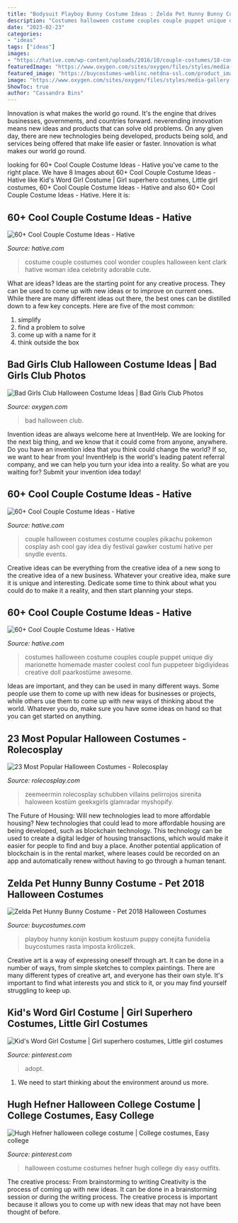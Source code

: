 ```yaml
---
title: "Bodysuit Playboy Bunny Costume Ideas : Zelda Pet Hunny Bunny Costume"
description: "Costumes halloween costume couples couple puppet unique diy marionette homemade master coolest cool fun puppeteer bigdiyideas creative doll paarkostüme awesome"
date: "2023-02-23"
categories:
- "ideas"
tags: ["ideas"]
images:
- "https://hative.com/wp-content/uploads/2016/10/couple-costumes/18-couple-costume-ideas-1.jpg"
featuredImage: "https://www.oxygen.com/sites/oxygen/files/styles/media-gallery-computer/public/legacy/gina-sherlock.jpg?itok=I8-ozssY"
featured_image: "https://buycostumes-weblinc.netdna-ssl.com/product_images/zelda-hunny-bunny-pet-costume/5ae9d7e469702d22b800e178/original.jpg?c=1525274596"
image: "https://www.oxygen.com/sites/oxygen/files/styles/media-gallery-computer/public/legacy/gina-sherlock.jpg?itok=I8-ozssY"
ShowToc: true
author: "Cassandra Bins"
---
```



Innovation is what makes the world go round. It's the engine that drives businesses, governments, and countries forward. neverending innovation means new ideas and products that can solve old problems. On any given day, there are new technologies being developed, products being sold, and services being offered that make life easier or faster. Innovation is what makes our world go round.

	

		
looking for 60+ Cool Couple Costume Ideas - Hative you've came to the right place. We have 8 Images about 60+ Cool Couple Costume Ideas - Hative like Kid&#039;s Word Girl Costume | Girl superhero costumes, Little girl costumes, 60+ Cool Couple Costume Ideas - Hative and also 60+ Cool Couple Costume Ideas - Hative. Here it is:
		
    
## 60+ Cool Couple Costume Ideas - Hative

<img loading=lazy src="http://hative.com/wp-content/uploads/2016/10/couple-costumes/7-couple-costume-ideas.jpg" onerror="this.onerror=null;this.src='https://tse1.mm.bing.net/th?id=OIP.r5mSg1eKyS56tsHvWT-uNwHaLI&amp;pid=15.1';" alt="60+ Cool Couple Costume Ideas - Hative">

_Source: hative.com_

>costume couple costumes cool wonder couples halloween kent clark hative woman idea celebrity adorable cute. 

	

What are ideas?
Ideas are the starting point for any creative process. They can be used to come up with new ideas or to improve on current ones. While there are many different ideas out there, the best ones can be distilled down to a few key concepts. Here are five of the most common:
1. simplify
2. find a problem to solve
3. come up with a name for it
4. think outside the box

    
## Bad Girls Club Halloween Costume Ideas | Bad Girls Club Photos

<img loading=lazy src="https://www.oxygen.com/sites/oxygen/files/styles/media-gallery-computer/public/legacy/gina-sherlock.jpg?itok=I8-ozssY" onerror="this.onerror=null;this.src='https://tse4.mm.bing.net/th?id=OIP.bxk85Xcg3JxN1XcW0T0fOQHaJA&amp;pid=15.1';" alt="Bad Girls Club Halloween Costume Ideas | Bad Girls Club Photos">

_Source: oxygen.com_

>bad halloween club. 

	

Invention ideas are always welcome here at InventHelp. We are looking for the next big thing, and we know that it could come from anyone, anywhere. Do you have an invention idea that you think could change the world? If so, we want to hear from you! InventHelp is the world's leading patent referral company, and we can help you turn your idea into a reality. So what are you waiting for? Submit your invention idea today!

    
## 60+ Cool Couple Costume Ideas - Hative

<img loading=lazy src="https://hative.com/wp-content/uploads/2016/10/couple-costumes/10-couple-costume-ideas-3.jpg" onerror="this.onerror=null;this.src='https://tse3.mm.bing.net/th?id=OIP.v4pEzCvJIR7aGMbYmtr7yAHaJ4&amp;pid=15.1';" alt="60+ Cool Couple Costume Ideas - Hative">

_Source: hative.com_

>couple halloween costumes costume couples pikachu pokemon cosplay ash cool gay idea diy festival gawker costumi hative per snydle events. 

	

Creative ideas can be everything from the creative idea of a new song to the creative idea of a new business. Whatever your creative idea, make sure it is unique and interesting. Dedicate some time to think about what you could do to make it a reality, and then start planning your steps.

    
## 60+ Cool Couple Costume Ideas - Hative

<img loading=lazy src="https://hative.com/wp-content/uploads/2016/10/couple-costumes/18-couple-costume-ideas-1.jpg" onerror="this.onerror=null;this.src='https://tse1.mm.bing.net/th?id=OIP.W5hG2jbY7wK1gRAZMmyp1wHaNK&amp;pid=15.1';" alt="60+ Cool Couple Costume Ideas - Hative">

_Source: hative.com_

>costumes halloween costume couples couple puppet unique diy marionette homemade master coolest cool fun puppeteer bigdiyideas creative doll paarkostüme awesome. 

	

Ideas are important, and they can be used in many different ways. Some people use them to come up with new ideas for businesses or projects, while others use them to come up with new ways of thinking about the world. Whatever you do, make sure you have some ideas on hand so that you can get started on anything.

    
## 23 Most Popular Halloween Costumes - Rolecosplay

<img loading=lazy src="https://www.rolecosplay.com/blog/wp-content/uploads/2015/10/02cfcfb3583c99be86ee5fb96f087070.jpg" onerror="this.onerror=null;this.src='https://tse3.mm.bing.net/th?id=OIP.UqbpgYAybmq_9EIJargAAAHaLH&amp;pid=15.1';" alt="23 Most Popular Halloween Costumes - Rolecosplay">

_Source: rolecosplay.com_

>zeemeermin rolecosplay schubben villains pelirrojos sirenita haloween kostüm geekxgirls glamradar myshopify. 

	

The Future of Housing: Will new technologies lead to more affordable housing?
New technologies that could lead to more affordable housing are being developed, such as blockchain technology. This technology can be used to create a digital ledger of housing transactions, which would make it easier for people to find and buy a place. Another potential application of blockchain is in the rental market, where leases could be recorded on an app and automatically renew without having to go through a human tenant.

    
## Zelda Pet Hunny Bunny Costume - Pet 2018 Halloween Costumes

<img loading=lazy src="https://buycostumes-weblinc.netdna-ssl.com/product_images/zelda-hunny-bunny-pet-costume/5ae9d7e469702d22b800e178/original.jpg?c=1525274596" onerror="this.onerror=null;this.src='https://tse4.mm.bing.net/th?id=OIP.xkK255Cy6i9R72hmIi1snAHaJ4&amp;pid=15.1';" alt="Zelda Pet Hunny Bunny Costume - Pet 2018 Halloween Costumes">

_Source: buycostumes.com_

>playboy hunny konijn kostium kostuum puppy conejita funidelia buycostumes rasta imposta króliczek. 

	

Creative art is a way of expressing oneself through art. It can be done in a number of ways, from simple sketches to complex paintings. There are many different types of creative art, and everyone has their own style. It's important to find what interests you and stick to it, or you may find yourself struggling to keep up.

    
## Kid&#039;s Word Girl Costume | Girl Superhero Costumes, Little Girl Costumes

<img loading=lazy src="https://i.pinimg.com/originals/90/2c/2f/902c2f98339470ece6c42698202580ac.jpg" onerror="this.onerror=null;this.src='https://tse4.mm.bing.net/th?id=OIP.tXKda4CrAXoMtSUhIYqDngHaKl&amp;pid=15.1';" alt="Kid&#039;s Word Girl Costume | Girl superhero costumes, Little girl costumes">

_Source: pinterest.com_

>adopt. 

	

1. We need to start thinking about the environment around us more.

    
## Hugh Hefner Halloween College Costume | College Costumes, Easy College

<img loading=lazy src="https://i.pinimg.com/736x/a6/06/3f/a6063f5e38ff82a5c1c5183b67455220.jpg" onerror="this.onerror=null;this.src='https://tse1.mm.bing.net/th?id=OIP.41pUsq6EoydmjeVlKjE0WAHaJ3&amp;pid=15.1';" alt="Hugh Hefner halloween college costume | College costumes, Easy college">

_Source: pinterest.com_

>halloween costume costumes hefner hugh college diy easy outfits. 

	

The creative process: From brainstorming to writing
Creativity is the process of coming up with new ideas. It can be done in a brainstorming session or during the writing process. The creative process is important because it allows you to come up with new ideas that may not have been thought of before.

